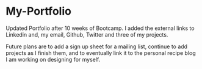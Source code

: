 # My-Portfolio

Updated Portfolio after 10 weeks of Bootcamp.  I added the external links to Linkedin and, my email, Github, Twitter and three of my projects.

Future plans are to add a sign up sheet for a mailing list, continue to add projects as I finish them, and to eventually link it to the personal recipe blog I am working on designing for myself.
